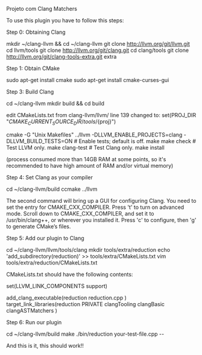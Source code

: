 Projeto com Clang Matchers

To use this plugin you have to follow this steps:

Step 0: Obtaining Clang

mkdir ~/clang-llvm && cd ~/clang-llvm
git clone http://llvm.org/git/llvm.git
cd llvm/tools
git clone http://llvm.org/git/clang.git
cd clang/tools
git clone http://llvm.org/git/clang-tools-extra.git extra

Step 1: Obtain CMake

sudo apt-get install cmake
sudo apt-get install cmake-curses-gui

Step 3: Build Clang

cd ~/clang-llvm
mkdir build && cd build

edit CMakeLists.txt from clang-llvm/llvm/
line 139 changed to: set(PROJ_DIR "${CMAKE_CURRENT_SOURCE_DIR}/tools/${proj}")

cmake -G "Unix Makefiles" ../llvm -DLLVM_ENABLE_PROJECTS=clang -DLLVM_BUILD_TESTS=ON  # Enable tests; default is off.
make
make check       # Test LLVM only.
make clang-test  # Test Clang only.
make install

(process consumed more than 14GB RAM at some points, so it's recommended to have high amount of RAM and/or virtual memory)

Step 4: Set Clang as your compiler

cd ~/clang-llvm/build
ccmake ../llvm

The second command will bring up a GUI for configuring Clang. You need to set the entry for CMAKE_CXX_COMPILER. Press 't' to turn on advanced mode. Scroll down to CMAKE_CXX_COMPILER, and set it to /usr/bin/clang++, or wherever you installed it. Press 'c' to configure, then 'g' to generate CMake’s files.

Step 5: Add our plugin to Clang

cd ~/clang-llvm/llvm/tools/clang
mkdir tools/extra/reduction
echo 'add_subdirectory(reduction)' >> tools/extra/CMakeLists.txt
vim tools/extra/reduction/CMakeLists.txt

CMakeLists.txt should have the following contents:

set(LLVM_LINK_COMPONENTS support)

add_clang_executable(reduction
  reduction.cpp
  )
target_link_libraries(reduction
  PRIVATE
  clangTooling
  clangBasic
  clangASTMatchers
  )

Step 6: Run our plugin

cd ~/clang-llvm/build
make
./bin/reduction your-test-file.cpp --

And this is it, this should work!!